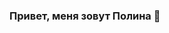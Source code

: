 ### Привет, меня зовут Полина 👋

<!--
**polinkiya/polinkiya** is a ✨ _special_ ✨ repository because its `README.md` (this file) appears on your GitHub profile.

